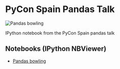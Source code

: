 PyCon Spain Pandas Talk
=======================

![Pandas bowling](http://i50.tinypic.com/k30phw.gif)

IPython notebook from the PyCon Spain pandas talk

## Notebooks (IPython NBViewer)
* [Pandas bowling](http://goo.gl/5g53us)
